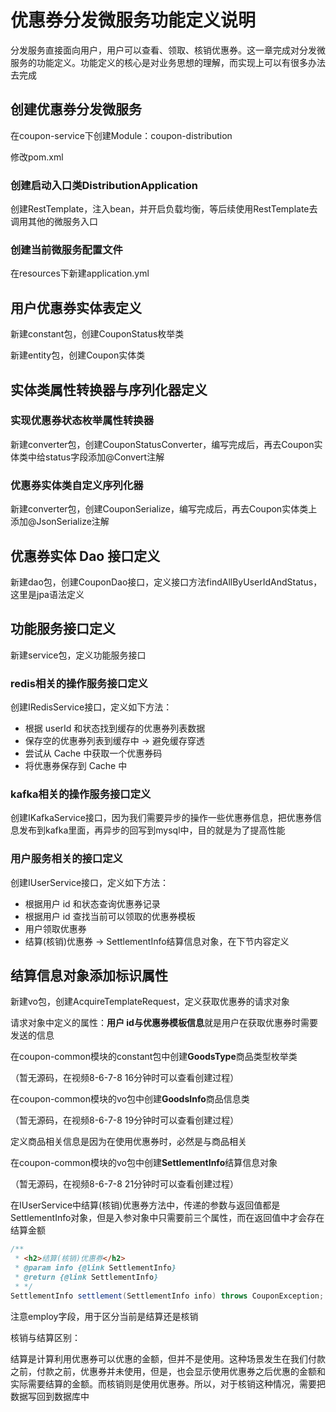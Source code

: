 # 优惠券分发微服务功能定义说明

分发服务直接面向用户，用户可以查看、领取、核销优惠券。这一章完成对分发微服务的功能定义。功能定义的核心是对业务思想的理解，而实现上可以有很多办法去完成

## 创建优惠券分发微服务

在coupon-service下创建Module：coupon-distribution

修改pom.xml

### 创建启动入口类DistributionApplication

创建RestTemplate，注入bean，并开启负载均衡，等后续使用RestTemplate去调用其他的微服务入口

### 创建当前微服务配置文件

在resources下新建application.yml

## 用户优惠券实体表定义

新建constant包，创建CouponStatus枚举类

新建entity包，创建Coupon实体类

## 实体类属性转换器与序列化器定义

### 实现优惠券状态枚举属性转换器

新建converter包，创建CouponStatusConverter，编写完成后，再去Coupon实体类中给status字段添加@Convert注解

### 优惠券实体类自定义序列化器

新建converter包，创建CouponSerialize，编写完成后，再去Coupon实体类上添加@JsonSerialize注解

## 优惠券实体 Dao 接口定义

新建dao包，创建CouponDao接口，定义接口方法findAllByUserIdAndStatus，这里是jpa语法定义

## 功能服务接口定义

新建service包，定义功能服务接口

### redis相关的操作服务接口定义

创建IRedisService接口，定义如下方法：

- 根据 userId 和状态找到缓存的优惠券列表数据
- 保存空的优惠券列表到缓存中  -> 避免缓存穿透
- 尝试从 Cache 中获取一个优惠券码
- 将优惠券保存到 Cache 中

### kafka相关的操作服务接口定义

创建IKafkaService接口，因为我们需要异步的操作一些优惠券信息，把优惠券信息发布到kafka里面，再异步的回写到mysql中，目的就是为了提高性能

### 用户服务相关的接口定义

创建IUserService接口，定义如下方法：

- 根据用户 id 和状态查询优惠券记录
- 根据用户 id 查找当前可以领取的优惠券模板
- 用户领取优惠券
- 结算(核销)优惠券  -> SettlementInfo结算信息对象，在下节内容定义

## 结算信息对象添加标识属性

新建vo包，创建AcquireTemplateRequest，定义获取优惠券的请求对象

请求对象中定义的属性：**用户 id与优惠券模板信息**就是用户在获取优惠券时需要发送的信息

在coupon-common模块的constant包中创建**GoodsType**商品类型枚举类

（暂无源码，在视频8-6-7-8 16分钟时可以查看创建过程）

在coupon-common模块的vo包中创建**GoodsInfo**商品信息类

（暂无源码，在视频8-6-7-8 19分钟时可以查看创建过程）

定义商品相关信息是因为在使用优惠券时，必然是与商品相关

在coupon-common模块的vo包中创建**SettlementInfo**结算信息对象

（暂无源码，在视频8-6-7-8 21分钟时可以查看创建过程）

在IUserService中结算(核销)优惠券方法中，传递的参数与返回值都是SettlementInfo对象，但是入参对象中只需要前三个属性，而在返回值中才会存在结算金额

```java
/**
 * <h2>结算(核销)优惠券</h2>
 * @param info {@link SettlementInfo}
 * @return {@link SettlementInfo}
 * */
SettlementInfo settlement(SettlementInfo info) throws CouponException;
```

注意employ字段，用于区分当前是结算还是核销

核销与结算区别：

结算是计算利用优惠券可以优惠的金额，但并不是使用。这种场景发生在我们付款之前，付款之前，优惠券并未使用，但是，也会显示使用优惠券之后优惠的金额和实际需要结算的金额。而核销则是使用优惠券。所以，对于核销这种情况，需要把数据写回到数据库中